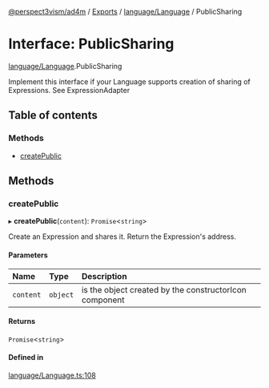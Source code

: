 [@perspect3vism/ad4m](../README.md) / [Exports](../modules.md) / [language/Language](../modules/language_Language.md) / PublicSharing

# Interface: PublicSharing

[language/Language](../modules/language_Language.md).PublicSharing

Implement this interface if your Language supports creation of sharing
of Expressions.
See ExpressionAdapter

## Table of contents

### Methods

- [createPublic](language_Language.PublicSharing.md#createpublic)

## Methods

### createPublic

▸ **createPublic**(`content`): `Promise`<`string`\>

Create an Expression and shares it.
Return the Expression's address.

#### Parameters

| Name | Type | Description |
| :------ | :------ | :------ |
| `content` | `object` | is the object created by the constructorIcon component |

#### Returns

`Promise`<`string`\>

#### Defined in

[language/Language.ts:108](https://github.com/perspect3vism/ad4m-executor/blob/5a19b63d/core/src/language/Language.ts#L108)
